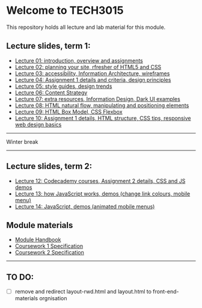 # Welcome to TECH3015

This repository holds all lecture and lab material for this module.

## Lecture slides, term 1:

- [Lecture 01: introduction, overview and assignments](https://fania.github.io/presents?DaveEveritt_TECH3015_lecture-01)
- [Lecture 02: planning your site, rfresher of HTML5 and CSS](https://fania.github.io/presents?DaveEveritt_TECH3015_lecture-02)
- [Lecture 03: accessibility, Information Architecture, wireframes](https://fania.github.io/presents?DaveEveritt_TECH3015_lecture-03)
- [Lecture 04: Assignment 1 details and criteria, design principles](https://fania.github.io/presents?DaveEveritt_TECH3015_lecture-04)
- [Lecture 05: style guides, design trends](https://fania.github.io/presents?DaveEveritt_TECH3015_lecture-05)
- [Lecture 06: Content Strategy](https://fania.github.io/presents?DaveEveritt_TECH3015_lecture-06)
- [Lecture 07: extra resources, Information Design, Dark UI examples](https://fania.github.io/presents?DaveEveritt_TECH3015_lecture-07)
- [Lecture 08: HTML natural flow, manipulating and positioning elements](https://fania.github.io/presents?DaveEveritt_TECH3015_lecture-08)
- [Lecture 09: HTML Box Model, CSS Flexbox](https://fania.github.io/presents?DaveEveritt_TECH3015_lecture-09)
- [Lecture 10: Assignment 1 details, HTML structure, CSS tips, responsive web design basics](https://fania.github.io/presents?DaveEveritt_TECH3015_lecture-10)

---

Winter break

---

## Lecture slides, term 2:

- [Lecture 12: Codecademy courses, Assignment 2 details, CSS and JS demos](https://fania.github.io/presents?DaveEveritt_TECH3015_lecture-12)
- [Lecture 13: how JavaScript works, demos (change link colours, mobile menu)](https://fania.github.io/presents?DaveEveritt_TECH3015_lecture-13)
- [Lecture 14: JavaScript, demos (animated mobile menus)](https://fania.github.io/presents?DaveEveritt_TECH3015_lecture-14)
<!-- - [Lecture 15: JavaScript and local storage](https://fania.github.io/presents?DaveEveritt_TECH3015_lecture-15) -->


## Module materials

- [Module Handbook](https://daveeveritt.github.io/TECH3015/module-handbook.html)
- [Coursework 1 Specification](https://daveeveritt.github.io/TECH3015/coursework-01.html)
- [Coursework 2 Specification](https://daveeveritt.github.io/TECH3015/coursework-02.html)

---

## TO DO:

- [ ] remove and redirect layout-rwd.html and layout.html to front-end-materials orgnisation